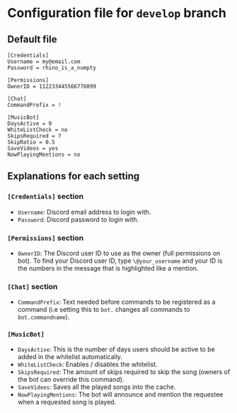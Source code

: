 # Configuration file for `develop` branch

## Default file

    [Credentials]
    Username = my@email.com
    Password = rhino_is_a_numpty
    
    [Permissions]
    OwnerID = 112233445566778899
    
    [Chat]
    CommandPrefix = !
    
    [MusicBot]
    DaysActive = 0
    WhiteListCheck = no
    SkipsRequired = 7
    SkipRatio = 0.5
    SaveVideos = yes
    NowPlayingMentions = no

## Explanations for each setting

### `[Credentials]` section

- `Username`: Discord email address to login with.
- `Password`: Discord password to login with.

### `[Permissions]` section

- `OwnerID`: The Discord user ID to use as the owner (full permissions on bot). To find your Discord user ID, type `\@your_username` and your ID is the numbers in the message that is highlighted like a mention.

### `[Chat]` section

- `CommandPrefix`: Text needed before commands to be registered as a command (i.e setting this to `bot.` changes all commands to `bot.commandname`).

### `[MusicBot]`

- `DaysActive`: This is the number of days users should be active to be added in the whitelist automatically.
- `WhiteListCheck`: Enables / disables the whitelist.
- `SkipsRequired`: The amount of skips required to skip the song (owners of the bot can override this command).
- `SaveVideos`: Saves all the played songs into the cache.
- `NowPlayingMentions`: The bot will announce and mention the requestee when a requested song is played.
